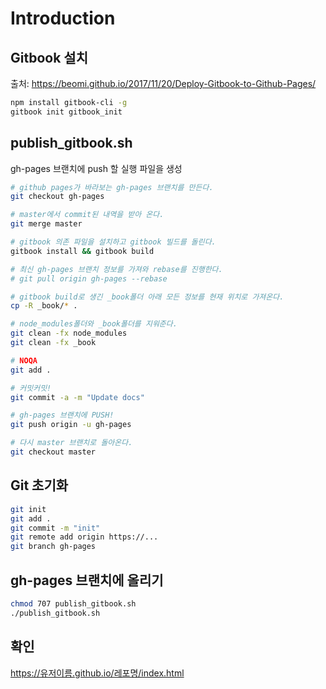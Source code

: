 # Introduction

## Gitbook 설치
출처: https://beomi.github.io/2017/11/20/Deploy-Gitbook-to-Github-Pages/
```sh
npm install gitbook-cli -g
gitbook init gitbook_init
```

## publish_gitbook.sh
gh-pages 브랜치에 push 할 실행 파일을 생성
```sh
# github pages가 바라보는 gh-pages 브랜치를 만든다.
git checkout gh-pages

# master에서 commit된 내역을 받아 온다.
git merge master

# gitbook 의존 파일을 설치하고 gitbook 빌드를 돌린다.
gitbook install && gitbook build

# 최신 gh-pages 브랜치 정보를 가져와 rebase를 진행한다.
# git pull origin gh-pages --rebase

# gitbook build로 생긴 _book폴더 아래 모든 정보를 현재 위치로 가져온다.
cp -R _book/* .

# node_modules폴더와 _book폴더를 지워준다.
git clean -fx node_modules
git clean -fx _book

# NOQA
git add .

# 커밋커밋!
git commit -a -m "Update docs"

# gh-pages 브랜치에 PUSH!
git push origin -u gh-pages

# 다시 master 브랜치로 돌아온다.
git checkout master

```

## Git 초기화
```sh
git init
git add .
git commit -m "init"
git remote add origin https://...
git branch gh-pages
```

## gh-pages 브랜치에 올리기
```sh
chmod 707 publish_gitbook.sh
./publish_gitbook.sh
```

## 확인
https://유저이름.github.io/레포명/index.html
